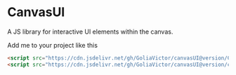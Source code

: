 # CanvasUI
A JS library for interactive UI elements within the canvas.

Add me to your project like this
```html
<script src="https://cdn.jsdelivr.net/gh/GoliaVictor/canvasUI@version/Color.js"></script>
<script src="https://cdn.jsdelivr.net/gh/GoliaVictor/canvasUI@version/canvasUI.js"></script>
```
